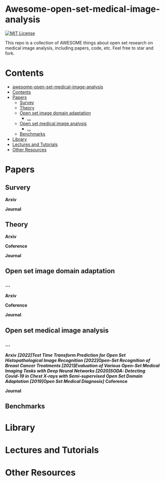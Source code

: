 # Awesome-open-set-medical-image-analysis

[![MIT License](https://img.shields.io/badge/license-MIT-green.svg)](https://opensource.org/licenses/MIT) 

This repo is a collection of AWESOME things about open set research on medical image analysis, including papers, code, etc. Feel free to star and fork.

# Contents
- [awesome-open-set-medical-image-analysis](#awesome-open-set-medical-image-analysis)
- [Contents](#contents)
- [Papers](#papers)
  - [Survey](#survey)
  - [Theory](#theory)
  - [Open set image domain adaptation](#open-set-image-domain-adaptation)
    - [...](#...)
  - [Open set medical image analysis](#open-set-medical-image-analysis)
    - [...](#...)
  - [Benchmarks](#benchmarks)
- [Library](#library)
- [Lectures and Tutorials](#lectures-and-tutorials)
- [Other Resources](#other-resources)

# Papers
## Survery
**Arxiv**

**Journal**

## Theory

**Arxiv**

**Coference**

**Journal**

## Open set image domain adaptation

### ...

**Arxiv**

**Coference**

**Journal**


## Open set medical image analysis

### ...

**Arxiv**
***[2022]Test Time Transform Prediction for Open Set Histopathological Image Recognition
[2022]Open-Set Recognition of Breast Cancer Treatments
[2021]Evaluation of Various Open-Set Medical Imaging Tasks with Deep Neural Networks
[2020]SODA: Detecting Covid-19 in Chest X-rays with Semi-supervised Open Set Domain Adaptation
[2019]Open Set Medical Diagnosis]***
**Coference**

**Journal**

## Benchmarks

# Library

# Lectures and Tutorials

# Other Resources

